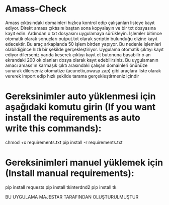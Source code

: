 # Amass-Check
Amass çıktısındaki domainleri hızlıca kontrol edip çalışanları listeye kayıt ediyor. Direkt amass çıktısını baştan sona kopyalayın ve bir txt dosyasına kayıt edin. Ardından o txt dosyasını uygulamaya sürükleyin. 
İşlemler bitimce otomatik olarak sonuçları output.txt olarak scriptin bulunduğu dizine kayıt edecektir. Bu araç arkaplanda 50 işlem birden yapıyor. Bu nedenle işlemleri olabildiğince hızlı bir şekilde gerçekleştiriyor.
Uygulama otomatik çıktıyı kayıt ediyor dilerseniz yarıda keserek çıktıyı kayıt et butonuna basabilir o an ekrandaki 200 ok olanları dosya olarak kayıt edebilirsiniz.
Bu uygulamanın amacı amass'ın karmaşık çıktı arasındaki çalışan domainleri önünüze sunarak dilerseniz otomatize (acunetix,owasp zap) gibi araçlara liste olarak vererek import edip hızlı şekilde tarama gerçekleştirmeniz içindir


# Gereksinimler auto yüklenmesi için aşağıdaki komutu girin (If you want install the requirements as auto  write this commands):
chmod +x requirements.txt
pip install -r requirements.txt

# Gereksinimleri manuel yüklemek için (Install manual requirements):
pip install requests
pip install tkinterdnd2
pip install tk


BU UYGULAMA MAJESTAR TARAFINDAN OLUŞTURULMUŞTUR


